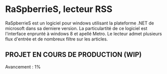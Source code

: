 RaSpberrieS, lecteur RSS
===========
RaSpberrieS est un logiciel pour windows utilisant la plateforme .NET de microsoft dans sa derniere version.
La particulartité de ce logiciel est l'interface enprunté à windows 8 et apellé Metro.
Le lecteur admet plusieurs flux d'entrée et de nombreux filtre sur les articles.

PROJET EN COURS DE PRODUCTION (WIP)
--------------------------
Avancement : 1%
